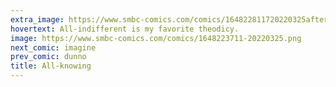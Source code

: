 ```yaml
---
extra_image: https://www.smbc-comics.com/comics/164822811720220325after.png
hovertext: All-indifferent is my favorite theodicy.
image: https://www.smbc-comics.com/comics/1648223711-20220325.png
next_comic: imagine
prev_comic: dunno
title: All-knowing
---
```


